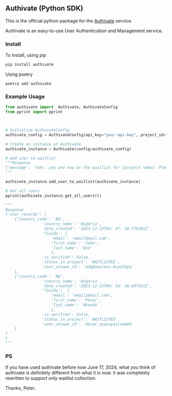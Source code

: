 ## Authivate (Python SDK)

This is the official python package for the [Authivate](https://authivate.com) service.

Authivate is an easy-to-use User Authentication and Management service.

### Install
To Install, using pip
```sh
pip install authivate
```

Using poetry
```shell
poetry add authivate
```

### Example Usage

```python
from authivate import  Authivate, AuthivateConfig
from pprint import pprint



# Initialize AuthivateConfig
authivate_config = AuthivateConfig(api_key="your-api-key", project_id="project-id")

# Create an instance of Authivate
authivate_instance = Authivate(config=authivate_config)

# Add user to waitlist
"""Response
{'message': 'Yah!, you are now on the waitlist for {project name}. Please confirm your email to seal your spot'}
"""

authivate_instance.add_user_to_waitlist(authivate_instance)

# Get all users
pprint(authivate_instance.get_all_users())

"""
Response
{'user_records': [
    {'country_code': 'NG',
                'country_name': 'Nigeria',
                'date_created': '2023-12-23T04: 47: 30.776501Z',
                'fields': {
                    'email': 'email@mail.com',
                    'first_name': 'John',
                    'last_name': 'Doe'
                    },
                'is_verified': False,
                'status_in_project': 'WAITLISTED',
                'user_unique_id': 'edg0aoyleai.0iael0ya'
    },
    {'country_code': 'NG',
                'country_name': 'Nigeria',
                'date_created': '2023-12-23T04: 54: 38.697351Z',
                'fields':  {
                    'email': 'email2@mail.com',
                    'first_name': 'Peter',
                    'last_name': 'Akande'
                    },
                'is_verified': False,
                'status_in_project': 'WAITLISTED',
                'user_unique_id': 'decwc.oyeyayaiioadeb'
    }
]
}
"""

```
### PS
If you have used authivate before now June 17, 2024, what you think of authivate is definitely different from what it is now.
it was completely rewritten to support only waitlist collection.

Thanks,
Peter.